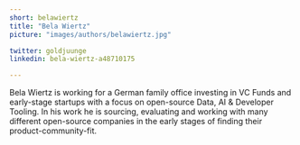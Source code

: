 ```yaml
---
short: belawiertz
title: "Bela Wiertz"
picture: "images/authors/belawiertz.jpg"

twitter: goldjuunge
linkedin: bela-wiertz-a48710175

---
```


Bela Wiertz is working for a German family office investing in VC Funds and early-stage startups with a focus on open-source Data, AI & Developer Tooling. In his work he is sourcing, evaluating and working with many different open-source companies in the early stages of finding their product-community-fit.
